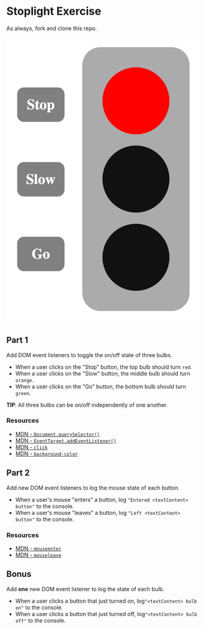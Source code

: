 # Stoplight Exercise

As always, fork and clone this repo.

![Screenshot of the stop bulb lit up](screenshot.png)

## Part 1

Add DOM event listeners to toggle the on/off state of three bulbs.

- When a user clicks on the "Stop" button, the top bulb should turn `red`.
- When a user clicks on the "Slow" button, the middle bulb should turn `orange`.
- When a user clicks on the "Go" button, the bottom bulb should turn `green`.

**TIP**: All three bulbs can be on/off independently of one another.

### Resources

- [MDN - `Document.querySelector()`](https://developer.mozilla.org/en-US/docs/Web/API/Document/querySelector)
- [MDN - `EventTarget.addEventListener()`](https://developer.mozilla.org/en-US/docs/Web/API/EventTarget/addEventListener)
- [MDN - `click`](https://developer.mozilla.org/en-US/docs/Web/Events/click)
- [MDN -  `background-color`](https://developer.mozilla.org/en-US/docs/Web/CSS/background-color)

## Part 2

Add new DOM event listeners to log the mouse state of each button.

- When a user's mouse "enters" a button, log `"Entered <textContent> button"` to the console.
- When a user's mouse "leaves" a button, log `"Left <textContent> button"` to the console.

### Resources

- [MDN - `mouseenter`](https://developer.mozilla.org/en-US/docs/Web/Events/mouseenter)
- [MDN - `mouseleave`](https://developer.mozilla.org/en-US/docs/Web/Events/mouseleave)

## Bonus

Add **one** new DOM event listener to log the state of each bulb.

- When a user clicks a button that just turned on, log`"<textContent> bulb on"` to the console.
- When a user clicks a button that just turned off, log`"<textContent> bulb off"` to the console.
